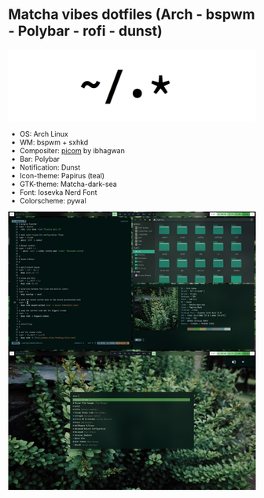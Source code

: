 # Matcha vibes dotfiles (Arch - bspwm - Polybar - rofi - dunst)

![Thumbnail](./dotfiles.png)

- OS: Arch Linux
- WM: bspwm + sxhkd
- Compositer: [picom](https://github.com/ibhagwan/picom) by ibhagwan
- Bar: Polybar
- Notification: Dunst
- Icon-theme: Papirus (teal)
- GTK-theme: Matcha-dark-sea
- Font: Iosevka Nerd Font
- Colorscheme: pywal

![Thumbnail](./screenshot.jpg)